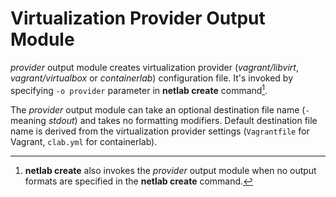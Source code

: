 # Virtualization Provider Output Module

*provider* output module creates virtualization provider (*vagrant/libvirt*, *vagrant/virtualbox* or *containerlab*) configuration file. It's invoked by specifying `-o provider` parameter in **netlab create** command[^1].

The *provider* output module can take an optional destination file name (`-` meaning *stdout*) and takes no formatting modifiers. Default destination file name is derived from the virtualization provider settings (`Vagrantfile` for Vagrant, `clab.yml` for containerlab).

[^1]: **netlab create** also invokes the *provider* output module when no output formats are specified in the **netlab create** command.

